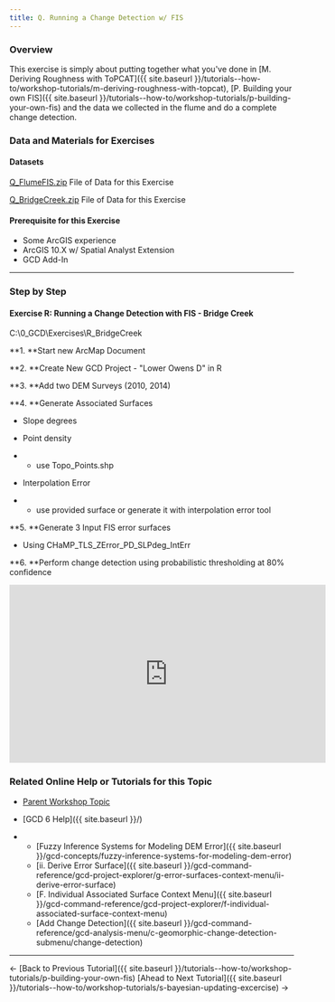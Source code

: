 ```yaml
---
title: Q. Running a Change Detection w/ FIS
---
```


### Overview

This exercise is simply about putting together what you've done in [M. Deriving Roughness with ToPCAT]({{ site.baseurl }}/tutorials--how-to/workshop-tutorials/m-deriving-roughness-with-topcat), [P. Building your own FIS]({{ site.baseurl }}/tutorials--how-to/workshop-tutorials/p-building-your-own-fis) and the data we collected in the flume and do a complete change detection. 

### Data and Materials for Exercises

#### Datasets

[Q_FlumeFIS.zip](http://etalweb.joewheaton.org/etal_workshops/GCD/2015_USU/Q_FlumeFIS.zip) File of Data for this Exercise 

[Q_BridgeCreek.zip](http://etalweb.joewheaton.org/etal_workshops/GCD/2015_USU/Q_BridgeCreek.zip) File of Data for this Exercise 

#### Prerequisite for this Exercise

- Some ArcGIS experience
- ArcGIS 10.X w/ Spatial Analyst Extension
- GCD Add-In

------

### Step by Step

#### **Exercise R: Running a Change Detection with FIS - Bridge Creek**

C:\0_GCD\Exercises\R_BridgeCreek

**1. **Start new ArcMap Document

**2. **Create New GCD Project - "Lower Owens D" in R

**3. **Add two DEM Surveys (2010, 2014)

**4. **Generate Associated Surfaces

- Slope degrees

- Point density

- - use Topo_Points.shp

- Interpolation Error

- - use provided surface or generate it with interpolation error tool

**5. **Generate 3 Input FIS error surfaces

- Using CHaMP_TLS_ZError_PD_SLPdeg_IntErr

**6. **Perform change detection using probabilistic thresholding at 80% confidence

<iframe width="560" height="315" src="https://www.youtube.com/embed/vzsDEEwVVMk" frameborder="0" gesture="media" allow="encrypted-media" allowfullscreen></iframe>

### Related Online Help or Tutorials for this Topic

- [Parent Workshop Topic](http://gcdworkshop.joewheaton.org/workshop-topics/versions/3-day-workshop/2-errors-uncertainties/q-changedetection)

- [GCD 6 Help]({{ site.baseurl }}/)

- - [Fuzzy Inference Systems for Modeling DEM Error]({{ site.baseurl }}/gcd-concepts/fuzzy-inference-systems-for-modeling-dem-error)
  - [ii. Derive Error Surface]({{ site.baseurl }}/gcd-command-reference/gcd-project-explorer/g-error-surfaces-context-menu/ii-derive-error-surface)
  - [F. Individual Associated Surface Context Menu]({{ site.baseurl }}/gcd-command-reference/gcd-project-explorer/f-individual-associated-surface-context-menu)
  - [Add Change Detection]({{ site.baseurl }}/gcd-command-reference/gcd-analysis-menu/c-geomorphic-change-detection-submenu/change-detection)

------

← [Back to Previous Tutorial]({{ site.baseurl }}/tutorials--how-to/workshop-tutorials/p-building-your-own-fis)        [Ahead to Next Tutorial]({{ site.baseurl }}/tutorials--how-to/workshop-tutorials/s-bayesian-updating-excercise) →

